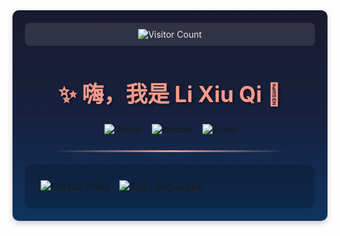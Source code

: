 <div align="center" style="background: linear-gradient(to bottom, #1a1a2e, #16213e, #0f3460); color: #e7e7e7; border-radius: 10px; padding: 20px; box-shadow: 0 4px 8px rgba(0,0,0,0.2);">
  <!-- 访问次数统计 -->
  <div style="background: rgba(255,255,255,0.1); padding: 10px; border-radius: 8px; margin-bottom: 15px;">
    <img src="https://profile-counter.glitch.me/li-xiu-qi/count.svg" alt="Visitor Count" />
  </div>

  <h1 style="color: #ff9a8b; text-shadow: 2px 2px 4px rgba(0,0,0,0.5); font-size: 2.5em; margin-bottom: 20px;">✨ 嗨，我是 Li Xiu Qi 👋</h1>

  <!-- 社交媒体徽章 -->
  <p style="display: flex; justify-content: center; gap: 15px; margin: 25px 0;">
    <a href="https://github.com/li-xiu-qi" style="text-decoration: none; transition: transform 0.3s ease;"><img src="https://img.shields.io/badge/GitHub-li--xiu--qi-brightgreen?style=for-the-badge&logo=github" alt="GitHub"/></a>
    <a href="images/wechat.jpg" style="text-decoration: none; transition: transform 0.3s ease;"><img src="https://img.shields.io/badge/WeChat-Contact_Me-07C160?style=for-the-badge&logo=wechat" alt="Wechat"/></a>
    <a href="https://www.zhihu.com/people/18-61-35-98" style="text-decoration: none; transition: transform 0.3s ease;"><img src="https://img.shields.io/badge/知乎-Li_Xiu_Qi-0084FF?style=for-the-badge&logo=zhihu" alt="Zhihu"/></a>
  </p>

  <!-- 分隔线 -->
  <div style="width: 80%; height: 3px; background: linear-gradient(to right, transparent, #ff9a8b, transparent); margin: 20px auto;"></div>

  <!-- GitHub 统计 - 使用表格并排显示 -->
  <table style="background: rgba(0,0,0,0.2); border-radius: 12px; padding: 10px; border-collapse: separate; border-spacing: 15px; margin: 0 auto;">
    <tr>
      <td style="padding: 0; border: none;"><img src="https://github-readme-stats.vercel.app/api?username=li-xiu-qi&show_icons=true&theme=radical&border_radius=10&bg_color=1a1a2e&border_color=ff9a8b&title_color=ff9a8b" alt="GitHub Stats" /></td>
      <td style="padding: 0; border: none;"><img src="https://github-readme-stats.vercel.app/api/top-langs/?username=li-xiu-qi&layout=compact&theme=radical&border_radius=10&bg_color=1a1a2e&border_color=ff9a8b&title_color=ff9a8b" alt="Top Languages" /></td>
    </tr>
  </table>
</div>

<!-- 其他已注释内容保持不变 -->
<!-- <p align="center" id="wechat">
    <img src="images/wechat.jpg" alt="Wechat QR Code" width="150" />
</p> -->

<!-- 新增主要使用的语言 -->
<!-- ## 主要使用的语言

- Python
- JavaScript
- Rust -->

<!--
**li-xiu-qi/li-xiu-qi** is a ✨ _special_ ✨ repository because its `README.md` (this file) appears on your GitHub profile.

Here are some ideas to get you started:
-->

<!-- ## 我的技能

- **语言:** Python, JavaScript，Rust
- **框架:** Fastapi, React -->

<!--
Here are some ideas to get you started:

- 🔭 I'm currently working on ...
- 🌱 I'm currently learning ...
- 👯 I'm looking to collaborate on ...
- 🤔 I'm looking for help with ...
- 💬 Ask me about ...
- 📫 How to reach me: ...
- 😄 Pronouns: ...
- ⚡ Fun fact: ...
-->
